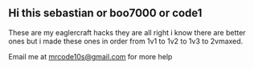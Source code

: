 ## **Hi this sebastian or boo7000 or code1**

These are my eaglercraft hacks they are all right i know there are better ones but i made these ones in order from 1v1 to 1v2 to 1v3 to 2vmaxed.

Email me at mrcode10s@gmail.com
for more help

